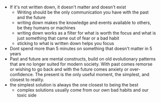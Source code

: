 - If it's not written down, it doesn't matter and doesn't exist
  - Writing should be the only communication you have with the past and the future
  - writing down makes the knowledge and events available to others, be they humans or machines
  - writing down works as a filter for what is worth the focus and what is just something that came out of fear or a bad habit
  - sticking to what is written down helps you focus
- Dont spend more than 5 minutes on something that doesn't matter in 5 years
- Past and future are mental constructs, build on old evolutionary patterns that are no longer suited for modern society. With past comes remorse or wishing to go back and with the future comes anxiety or over-confidence. The present is the only useful moment, the simplest, and closest to reality.
- the simplest solution is always the one closest to being the best
  - complex solutions usually come from our own bad habits and our toxic side
